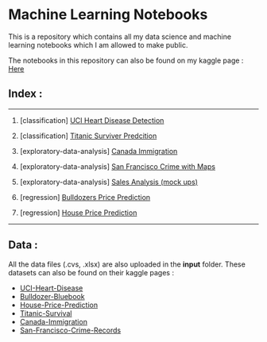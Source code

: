 # Machine Learning Notebooks

This is a repository which contains all my data science and machine learning notebooks which I am allowed to make public.

The notebooks in this repository can also be found on my kaggle page : [Here](https://www.kaggle.com/shushrutsharma)
## Index :
---------------------
    
1. [classification] [UCI Heart Disease Detection](https://gist.github.com/shushrutsharma/f51a8f9ce0692c040d379d0b2382118f)

2. [classification] [Titanic Surviver Predcition](https://gist.github.com/shushrutsharma/00eec5bdf8f6e1dd01d5a60df3c6e179)

3. [exploratory-data-analysis] [Canada Immigration](https://gist.github.com/shushrutsharma/abd3f07322b384ceeee6c468d6b72b14)

4. [exploratory-data-analysis] [San Francisco Crime with Maps](https://gist.github.com/shushrutsharma/2c0beba22cc8ae8bd9192aa99695159e)

5. [exploratory-data-analysis] [Sales Analysis (mock ups)](https://gist.github.com/shushrutsharma/728e0a1a6c02ddd222e0640257bd71a5)

6. [regression] [Bulldozers Price Prediction](https://gist.github.com/shushrutsharma/330216e6455ee5120579659591265ea7)

7. [regression] [House Price Prediction](https://gist.github.com/shushrutsharma/045282f83b62813764e5ff712440ad12)

-------------------------
## Data :

All the data files (.cvs, .xlsx) are also uploaded in the **input** folder.
These datasets can also be found on their kaggle pages : <br>

- [UCI-Heart-Disease](https://www.kaggle.com/ronitf/heart-disease-uci)<br>
- [Bulldozer-Bluebook](https://www.kaggle.com/c/bluebook-for-bulldozers)<br>
- [House-Price-Prediction](https://www.kaggle.com/c/house-prices-advanced-regression-techniques) <br>
- [Titanic-Survival](https://www.kaggle.com/c/titanic) <br>
- [Canada-Immigration](https://www.kaggle.com/roshansharma/immigration-to-canada-ibm-dataset) <br>
- [San-Francisco-Crime-Records](https://www.kaggle.com/kaggle/san-francisco-crime-classification) <br>

